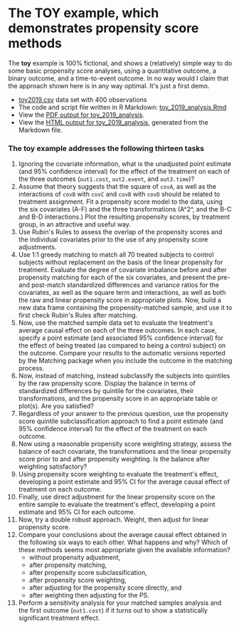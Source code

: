 # The TOY example, which demonstrates propensity score methods

The **toy** example is 100% fictional, and shows a (relatively) simple way to do some basic propensity score analyses, using a quantitative outcome, a binary outcome, and a time-to-event outcome. In no way would I claim that the approach shown here is in any way optimal. It's just a first demo.

- [toy2019.csv](https://raw.githubusercontent.com/THOMASELOVE/2019-500/master/data-and-code/toy_example/toy2019.csv) data set with 400 observations
- The code and script file written in R Markdown: [toy_2019_analysis.Rmd](https://github.com/THOMASELOVE/2019-500/blob/master/data-and-code/toy_example/toy_2019_analysis.Rmd)
- View the [PDF output for toy_2019_analysis](https://github.com/THOMASELOVE/2019-500/blob/master/data-and-code/toy_example/toy_2019_analysis.pdf). 
- View the [HTML output for toy_2019_analysis](https://htmlpreview.github.io/?https://github.com/THOMASELOVE/2019-500/blob/master/data-and-code/toy_example/toy_2019_analysis.html), generated from the Markdown file.

### The toy example addresses the following thirteen tasks

1. Ignoring the covariate information, what is the unadjusted point estimate (and 95\% confidence interval) for the effect of the treatment on each of the three outcomes (`out1.cost`, `out2.event`, and `out3.time`)?
2. Assume that theory suggests that the square of `covA`, as well as the interactions of `covB` with `covC` and `covB` with `covD` should be related to treatment assignment. Fit a propensity score model to the data, using the six covariates (A-F) and the three transformations (A^2^, and the B-C and B-D interactions.) Plot the resulting propensity scores, by treatment group, in an attractive and useful way.
3. Use Rubin's Rules to assess the overlap of the propensity scores and the individual covariates prior to the use of any propensity score adjustments.
4. Use 1:1 greedy matching to match all 70 treated subjects  to control subjects without replacement on the basis of the linear propensity for treatment. Evaluate the degree of covariate imbalance before and after propensity matching for each of the six covariates, and present the pre- and post-match standardized differences and variance ratios for the covariates, as well as the square term and interactions, as well as both the raw and linear propensity score in appropriate plots. Now, build a new data frame containing the propensity-matched sample, and use it to first check Rubin's Rules after matching.
5. Now, use the matched sample data set to evaluate the treatment's average causal effect on each of the three outcomes. In each case, specify a point estimate (and associated 95\% confidence interval) for the effect of being treated (as compared to being a control subject) on the outcome. Compare your results to the automatic versions reported by the Matching package when you include the outcome in the matching process.
6. Now, instead of matching, instead subclassify the subjects into quintiles by the raw propensity score. Display the balance in terms of standardized differences by quintile for the covariates, their transformations, and the propensity score in an appropriate table or plot(s). Are you satisfied? 
7. Regardless of your answer to the previous question, use the propensity score quintile subclassification approach to find a point estimate (and 95% confidence interval) for the effect of the treatment on each outcome. 
8. Now using a reasonable propensity score weighting strategy, assess the balance of each covariate, the transformations and the linear propensity score prior to and after propensity weighting. Is the balance after weighting satisfactory?
9. Using propensity score weighting to evaluate the treatment's effect, developing a point estimate and 95% CI for the average causal effect of treatment on each outcome.
10. Finally, use direct adjustment for the linear propensity score on the entire sample to evaluate the treatment's effect, developing a point estimate and 95\% CI for each outcome.
11. Now, try a double robust approach. Weight, then adjust for linear propensity score.
12. Compare your conclusions about the average causal effect obtained in the following six ways to each other. What happens and why? Which of these methods seems most appropriate given the available information?
    + without propensity adjustment, 
    + after propensity matching, 
    + after propensity score subclassification, 
    + after propensity score weighting, 
    + after adjusting for the propensity score directly, and 
    + after weighting then adjusting for the PS.  
13. Perform a sensitivity analysis for your matched samples analysis and the first outcome (`out1.cost`) if it turns out to show a statistically significant treatment effect.
